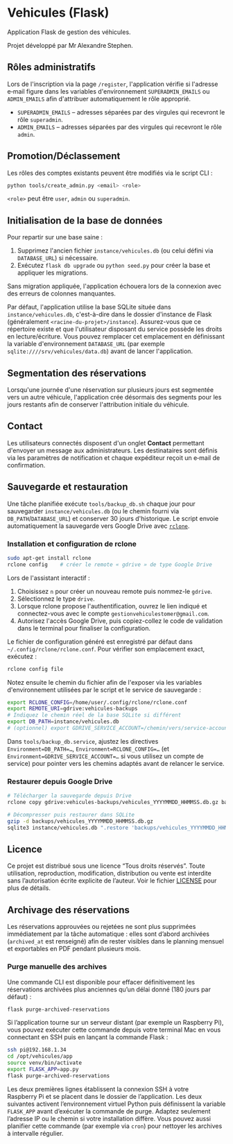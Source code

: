 # Vehicules (Flask)

Application Flask de gestion des véhicules.

Projet développé par Mr Alexandre Stephen.

## Rôles administratifs

Lors de l'inscription via la page `/register`, l'application vérifie si l'adresse e‑mail figure dans les variables d'environnement `SUPERADMIN_EMAILS` ou `ADMIN_EMAILS` afin d'attribuer automatiquement le rôle approprié.

* `SUPERADMIN_EMAILS` – adresses séparées par des virgules qui recevront le
  rôle `superadmin`.
* `ADMIN_EMAILS` – adresses séparées par des virgules qui recevront le rôle
  `admin`.

## Promotion/Déclassement

Les rôles des comptes existants peuvent être modifiés via le script CLI :

```bash
python tools/create_admin.py <email> <role>
```

`<role>` peut être `user`, `admin` ou `superadmin`.

## Initialisation de la base de données

Pour repartir sur une base saine :

1. Supprimez l'ancien fichier `instance/vehicules.db` (ou celui défini via `DATABASE_URL`) si nécessaire.
2. Exécutez `flask db upgrade` ou `python seed.py` pour créer la base et appliquer les migrations.

Sans migration appliquée, l'application échouera lors de la connexion avec des erreurs de colonnes manquantes.

Par défaut, l'application utilise la base SQLite située dans `instance/vehicules.db`, c'est-à-dire dans le dossier d'instance de Flask (généralement `<racine-du-projet>/instance`). Assurez-vous que ce répertoire existe et que l'utilisateur disposant du service possède les droits en lecture/écriture. Vous pouvez remplacer cet emplacement en définissant la variable d'environnement `DATABASE_URL` (par exemple `sqlite:////srv/vehicules/data.db`) avant de lancer l'application.

## Segmentation des réservations

Lorsqu'une journée d'une réservation sur plusieurs jours est segmentée vers un autre véhicule, l'application crée désormais des segments pour les jours restants afin de conserver l'attribution initiale du véhicule.

## Contact

Les utilisateurs connectés disposent d'un onglet **Contact** permettant d'envoyer un message aux administrateurs. Les destinataires sont définis via les paramètres de notification et chaque expéditeur reçoit un e‑mail de confirmation.

## Sauvegarde et restauration

Une tâche planifiée exécute `tools/backup_db.sh` chaque jour pour sauvegarder `instance/vehicules.db` (ou le chemin fourni via `DB_PATH`/`DATABASE_URL`) et conserver 30 jours d'historique. Le script envoie automatiquement la sauvegarde vers Google Drive avec [`rclone`](https://rclone.org/).

### Installation et configuration de rclone

```bash
sudo apt-get install rclone
rclone config    # créer le remote « gdrive » de type Google Drive
```

Lors de l'assistant interactif :

1. Choisissez `n` pour créer un nouveau remote puis nommez-le `gdrive`.
2. Sélectionnez le type `drive`.
3. Lorsque rclone propose l'authentification, ouvrez le lien indiqué et connectez-vous avec le compte `gestionvehiculestomer@gmail.com`.
4. Autorisez l'accès Google Drive, puis copiez-collez le code de validation dans le terminal pour finaliser la configuration.

Le fichier de configuration généré est enregistré par défaut dans `~/.config/rclone/rclone.conf`. Pour vérifier son emplacement exact, exécutez :

```bash
rclone config file
```

Notez ensuite le chemin du fichier afin de l'exposer via les variables d'environnement utilisées par le script et le service de sauvegarde :

```bash
export RCLONE_CONFIG=/home/user/.config/rclone/rclone.conf
export REMOTE_URI=gdrive:vehicules-backups
# Indiquez le chemin réel de la base SQLite si différent
export DB_PATH=instance/vehicules.db
# (optionnel) export GDRIVE_SERVICE_ACCOUNT=/chemin/vers/service-account.json
```

Dans `tools/backup_db.service`, ajustez les directives `Environment=DB_PATH=…`, `Environment=RCLONE_CONFIG=…` (et `Environment=GDRIVE_SERVICE_ACCOUNT=…` si vous utilisez un compte de service) pour pointer vers les chemins adaptés avant de relancer le service.

### Restaurer depuis Google Drive

```bash
# Télécharger la sauvegarde depuis Drive
rclone copy gdrive:vehicules-backups/vehicules_YYYYMMDD_HHMMSS.db.gz backups/

# Décompresser puis restaurer dans SQLite
gzip -d backups/vehicules_YYYYMMDD_HHMMSS.db.gz
sqlite3 instance/vehicules.db ".restore 'backups/vehicules_YYYYMMDD_HHMMSS.db'"  # adaptez ce chemin si nécessaire
```

## Licence

Ce projet est distribué sous une licence “Tous droits réservés”.
Toute utilisation, reproduction, modification, distribution ou vente
est interdite sans l’autorisation écrite explicite de l’auteur.
Voir le fichier [LICENSE](LICENSE) pour plus de détails.

## Archivage des réservations

Les réservations approuvées ou rejetées ne sont plus supprimées
immédiatement par la tâche automatique : elles sont d’abord archivées
(`archived_at` est renseigné) afin de rester visibles dans le planning
mensuel et exportables en PDF pendant plusieurs mois.

### Purge manuelle des archives

Une commande CLI est disponible pour effacer définitivement les
réservations archivées plus anciennes qu’un délai donné (180 jours par
défaut) :

```bash
flask purge-archived-reservations
```

Si l’application tourne sur un serveur distant (par exemple un
Raspberry Pi), vous pouvez exécuter cette commande depuis votre terminal
Mac en vous connectant en SSH puis en lançant la commande Flask :

```bash
ssh pi@192.168.1.34
cd /opt/vehicules/app
source venv/bin/activate
export FLASK_APP=app.py
flask purge-archived-reservations
```

Les deux premières lignes établissent la connexion SSH à votre Raspberry Pi
et se placent dans le dossier de l’application. Les deux suivantes activent
l’environnement virtuel Python puis définissent la variable `FLASK_APP`
avant d’exécuter la commande de purge. Adaptez seulement l’adresse IP ou le
chemin si votre installation diffère. Vous pouvez aussi planifier cette
commande (par exemple via `cron`) pour nettoyer les archives à intervalle
régulier.
